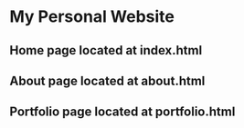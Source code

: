# My Personal Website


## Home page located at index.html
## About page located at about.html
## Portfolio page located at portfolio.html

